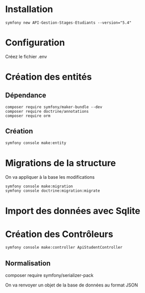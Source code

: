 # Installation

```
symfony new API-Gestion-Stages-Etudiants --version="5.4"
```

# Configuration

Créez le fichier .env

# Création des entités

## Dépendance

```
composer require symfony/maker-bundle --dev
composer require doctrine/annotations
composer require orm
```

## Création

```bash
symfony console make:entity
```

# Migrations de la structure

On va appliquer à la base les modifications

```bash
symfony console make:migration
symfony console doctrine:migration:migrate
```

# Import des données avec Sqlite

# Création des Contrôleurs


```bash
symfony console make:controller ApiStudentController
```

## Normalisation

composer require symfony/serializer-pack

On va renvoyer un objet de la base de données au format JSON

